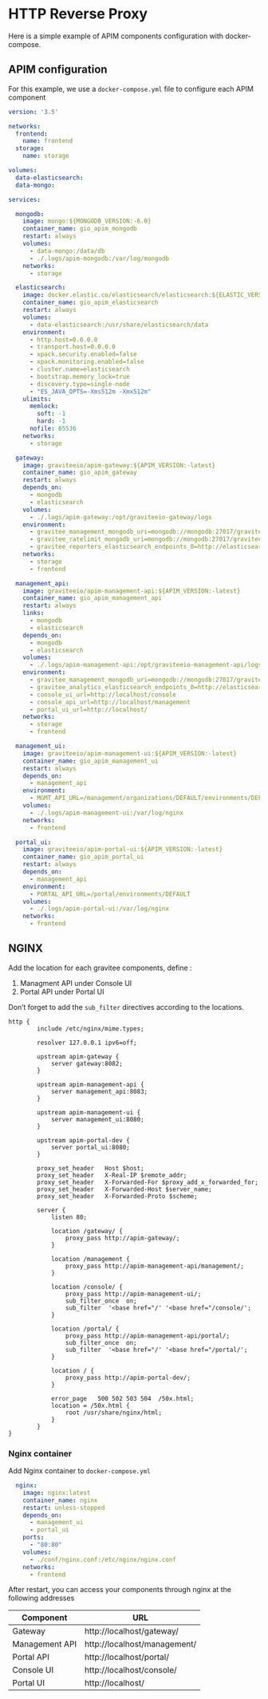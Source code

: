 # HTTP Reverse Proxy

Here is a simple example of APIM components configuration with docker-compose.

## APIM configuration

For this example, we use a `docker-compose.yml` file to configure each APIM component

```yaml
version: '3.5'

networks:
  frontend:
    name: frontend
  storage:
    name: storage

volumes:
  data-elasticsearch:
  data-mongo:

services:

  mongodb:
    image: mongo:${MONGODB_VERSION:-6.0}
    container_name: gio_apim_mongodb
    restart: always
    volumes:
      - data-mongo:/data/db
      - ./.logs/apim-mongodb:/var/log/mongodb
    networks:
      - storage

  elasticsearch:
    image: docker.elastic.co/elasticsearch/elasticsearch:${ELASTIC_VERSION:-8.9.0}
    container_name: gio_apim_elasticsearch
    restart: always
    volumes:
      - data-elasticsearch:/usr/share/elasticsearch/data
    environment:
      - http.host=0.0.0.0
      - transport.host=0.0.0.0
      - xpack.security.enabled=false
      - xpack.monitoring.enabled=false
      - cluster.name=elasticsearch
      - bootstrap.memory_lock=true
      - discovery.type=single-node
      - "ES_JAVA_OPTS=-Xms512m -Xmx512m"
    ulimits:
      memlock:
        soft: -1
        hard: -1
      nofile: 65536
    networks:
      - storage

  gateway:
    image: graviteeio/apim-gateway:${APIM_VERSION:-latest}
    container_name: gio_apim_gateway
    restart: always
    depends_on:
      - mongodb
      - elasticsearch
    volumes:
      - ./.logs/apim-gateway:/opt/graviteeio-gateway/logs
    environment:
      - gravitee_management_mongodb_uri=mongodb://mongodb:27017/gravitee?serverSelectionTimeoutMS=5000&connectTimeoutMS=5000&socketTimeoutMS=5000
      - gravitee_ratelimit_mongodb_uri=mongodb://mongodb:27017/gravitee?serverSelectionTimeoutMS=5000&connectTimeoutMS=5000&socketTimeoutMS=5000
      - gravitee_reporters_elasticsearch_endpoints_0=http://elasticsearch:9200
    networks:
      - storage
      - frontend

  management_api:
    image: graviteeio/apim-management-api:${APIM_VERSION:-latest}
    container_name: gio_apim_management_api
    restart: always
    links:
      - mongodb
      - elasticsearch
    depends_on:
      - mongodb
      - elasticsearch
    volumes:
      - ./.logs/apim-management-api:/opt/graviteeio-management-api/logs
    environment:
      - gravitee_management_mongodb_uri=mongodb://mongodb:27017/gravitee?serverSelectionTimeoutMS=5000&connectTimeoutMS=5000&socketTimeoutMS=5000
      - gravitee_analytics_elasticsearch_endpoints_0=http://elasticsearch:9200
      - console_ui_url=http://localhost/console
      - console_api_url=http://localhost/management
      - portal_ui_url=http://localhost/
    networks:
      - storage
      - frontend

  management_ui:
    image: graviteeio/apim-management-ui:${APIM_VERSION:-latest}
    container_name: gio_apim_management_ui
    restart: always
    depends_on:
      - management_api
    environment:
      - MGMT_API_URL=/management/organizations/DEFAULT/environments/DEFAULT/
    volumes:
      - ./.logs/apim-management-ui:/var/log/nginx
    networks:
      - frontend

  portal_ui:
    image: graviteeio/apim-portal-ui:${APIM_VERSION:-latest}
    container_name: gio_apim_portal_ui
    restart: always
    depends_on:
      - management_api
    environment:
      - PORTAL_API_URL=/portal/environments/DEFAULT
    volumes:
      - ./.logs/apim-portal-ui:/var/log/nginx
    networks:
      - frontend
```

## NGINX

Add the location for each gravitee components, define :

1. Managment API under Console UI
2. Portal API under Portal UI

Don’t forget to add the `sub_filter` directives according to the locations.

```
http {
        include /etc/nginx/mime.types;

        resolver 127.0.0.1 ipv6=off;

        upstream apim-gateway {
            server gateway:8082;
        }

        upstream apim-management-api {
            server management_api:8083;
        }

        upstream apim-management-ui {
            server management_ui:8080;
        }

        upstream apim-portal-dev {
            server portal_ui:8080;
        }

        proxy_set_header   Host $host;
        proxy_set_header   X-Real-IP $remote_addr;
        proxy_set_header   X-Forwarded-For $proxy_add_x_forwarded_for;
        proxy_set_header   X-Forwarded-Host $server_name;
        proxy_set_header   X-Forwarded-Proto $scheme;

        server {
            listen 80;

            location /gateway/ {
                proxy_pass http://apim-gateway/;
            }

            location /management {
                proxy_pass http://apim-management-api/management/;
            }

            location /console/ {
                proxy_pass http://apim-management-ui/;
                sub_filter_once  on;
                sub_filter  '<base href="/' '<base href="/console/';
            }

            location /portal/ {
                proxy_pass http://apim-management-api/portal/;
                sub_filter_once  on;
                sub_filter  '<base href="/' '<base href="/portal/';
            }

            location / {
                proxy_pass http://apim-portal-dev/;
            }

            error_page   500 502 503 504  /50x.html;
            location = /50x.html {
                root /usr/share/nginx/html;
            }
        }
}
```

### Nginx container

Add Nginx container to `docker-compose.yml`

```yaml
  nginx:
    image: nginx:latest
    container_name: nginx
    restart: unless-stopped
    depends_on:
      - management_ui
      - portal_ui
    ports:
      - "80:80"
    volumes:
      - ./conf/nginx.conf:/etc/nginx/nginx.conf
    networks:
      - frontend
```

After restart, you can access your components through nginx at the following addresses

| Component      | URL                          |
| -------------- | ---------------------------- |
| Gateway        | http://localhost/gateway/    |
| Management API | http://localhost/management/ |
| Portal API     | http://localhost/portal/     |
| Console UI     | http://localhost/console/    |
| Portal UI      | http://localhost/            |
